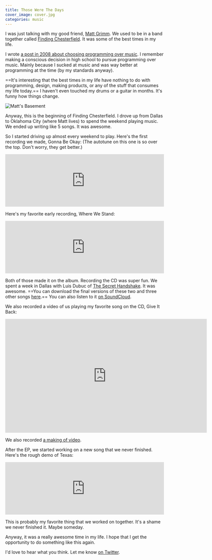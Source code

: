 ```yaml
---
title: Those Were The Days
cover_image: cover.jpg
categories: music
---
```


I was just talking with my good friend, [Matt Grimm](http://twitter.com/8bitmatt). We used to be in a band together called [Finding Chesterfield](http://findingchesterfield.com). It was some of the best times in my life.

I wrote [a post in 2008 about choosing programming over music](/glad-i-chose-programmer-over-musician). I remember making a conscious decision in high school to pursue programming over music. Mainly because I sucked at music and was way better at programming at the time (by my standards anyway).

==It's interesting that the best times in my life have nothing to do with programming, design, making products, or any of the stuff that consumes my life today.== I haven't even touched my drums or a guitar in months. It's funny how things change.

![Matt's Basement](basement.jpg)

Anyway, this is the beginning of Finding Chesterfield. I drove up from Dallas to Oklahoma City (where Matt lives) to spend the weekend playing music. We ended up writing like 5 songs. It was awesome.

So I started driving up almost every weekend to play. Here's the first recording we made, Gonna Be Okay: (The autotune on this one is so over the top. Don't worry, they get better.)

<iframe width="100%" height="166" scrolling="no" frameborder="no" src="http://w.soundcloud.com/player/?url=http%3A%2F%2Fapi.soundcloud.com%2Ftracks%2F53780989&amp;auto_play=false&amp;show_artwork=false&amp;color=ff7700"></iframe>

Here's my favorite early recording, Where We Stand:

<iframe width="100%" height="166" scrolling="no" frameborder="no" src="http://w.soundcloud.com/player/?url=http%3A%2F%2Fapi.soundcloud.com%2Ftracks%2F53781067&amp;auto_play=false&amp;show_artwork=false&amp;color=ff7700"></iframe>

Both of those made it on the album. Recording the CD was super fun. We spent a week in Dallas with Luis Dubuc of [The Secret Handshake](http://thesecrethandshake.net). It was awesome. ==You can download the final versions of these two and three other songs [here](http://soffes-assets.s3.amazonaws.com/music/FindingChesterfield-AThreeDayWalkEP.zip).== You can also listen to it [on SoundCloud](http://soundcloud.com/soffes/sets/a-three-day-walk-ep).

We also recorded a video of us playing my favorite song on the CD, Give It Back:

<div class="video vimeo wide"><iframe src="
https://player.vimeo.com/video/15919164?portrait=0" width="640" height="360" frameborder="0" webkitAllowFullScreen mozallowfullscreen allowFullScreen></iframe></div>

We also recorded [a making of video](https://vimeo.com/13116318).

After the EP, we started working on a new song that we never finished. Here's the rough demo of Texas:

<iframe width="100%" height="166" scrolling="no" frameborder="no" src="http://w.soundcloud.com/player/?url=http%3A%2F%2Fapi.soundcloud.com%2Ftracks%2F53781324&amp;auto_play=false&amp;show_artwork=false&amp;color=ff7700"></iframe>

This is probably my favorite thing that we worked on together. It's a shame we never finished it. Maybe someday.

Anyway, it was a really awesome time in my life. I hope that I get the opportunity to do something like this again.

I'd love to hear what you think. Let me know [on Twitter](http://twitter.com/soffes).

